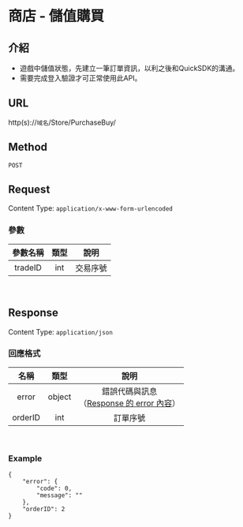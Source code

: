 # 商店 - 儲值購買

## 介紹

- 遊戲中儲值狀態，先建立一筆訂單資訊，以利之後和QuickSDK的溝通。
- 需要完成登入驗證才可正常使用此API。

## URL

http(s)://`域名`/Store/PurchaseBuy/

## Method

`POST`

## Request

Content Type: `application/x-www-form-urlencoded`

### 參數

| 參數名稱 | 類型 | 說明 |
|:-:|:-:|:-:|
| tradeID | int | 交易序號 |

<br>

## Response

Content Type: `application/json`

### 回應格式

| 名稱 | 類型 | 說明 |
|:-:|:-:|:-:|
| error | object | 錯誤代碼與訊息<br>（[Response 的 error 內容](../response.md#error)） |
| orderID | int | 訂單序號 |

<br>

### Example

	{
		"error": {
			"code": 0,
			"message": ""
		},
		"orderID": 2
	}